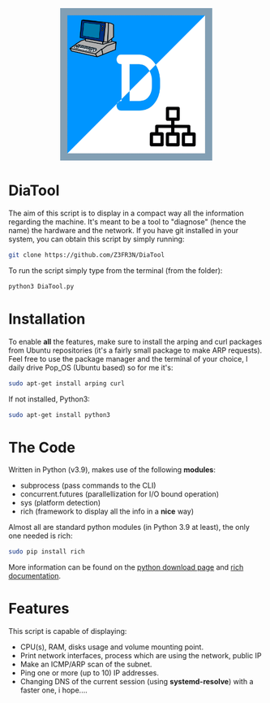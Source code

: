 <p align="center">
  <img width="300" height="300" src="icon.png">
</p>

# DiaTool

The aim of this script is to display in a compact way all the information regarding the machine. It's meant to be a tool to "diagnose" (hence the name) the hardware and the network. If you have git installed in your system, you can obtain this script by simply running:

```bash
git clone https://github.com/Z3FR3N/DiaTool 
```
To run the script simply type from the terminal (from the folder):

```bash
python3 DiaTool.py
```

# Installation

To enable **all** the features, make sure to install the arping and curl packages from Ubuntu repositories (it's a fairly small package to make ARP requests). Feel free to use the package manager and the terminal of your choice, I daily drive Pop_OS (Ubuntu based) so for me it's:

```bash
sudo apt-get install arping curl
```
If not installed, Python3:

```bash
sudo apt-get install python3
```

# The Code 

Written in Python (v3.9), makes use of the following **modules**:

- subprocess (pass commands to the CLI)
- concurrent.futures (parallellization for I/O bound operation)
- sys (platform detection)
- rich (framework to display all the info in a **nice** way)

Almost all are standard python modules (in Python 3.9 at least), the only one needed is rich:

```bash
sudo pip install rich
```

More information can be found on the [python download page](https://www.python.org/downloads/) and [rich documentation](https://rich.readthedocs.io/en/stable/introduction.html#installation).

# Features

This script is capable of displaying:

- CPU(s), RAM, disks usage and volume mounting point.
- Print network interfaces, process which are using the network, public IP
- Make an ICMP/ARP scan of the subnet.
- Ping one or more (up to 10) IP addresses.
- Changing DNS of the current session (using **systemd-resolve**) with a faster one, i hope....


